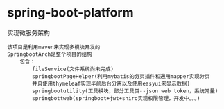# spring-boot-platform
实现微服务架构

    该项目是利用maven来实现多模块开发的
    SpringbootArch是整个项目的结构
        包含：
            fileService(文件系统尚未完成)
            springbootPageHelper(利用mybatis的分页插件和通用mapper实现分页
            并且使用thymeleaf实现半前后台分离以及使用easyui来显示数据)
            springbootutility(工具模块，部分工具类--json web token，系统常量)
            springbottweb(springboot+jwt+shiro实现权限管理，开发中。。。)
            